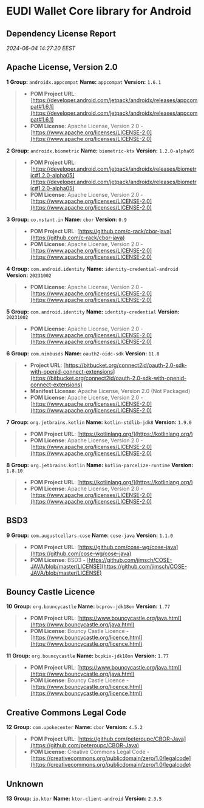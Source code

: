 
# EUDI Wallet Core library for Android
## Dependency License Report
_2024-06-04 14:27:20 EEST_
## Apache License, Version 2.0

**1** **Group:** `androidx.appcompat` **Name:** `appcompat` **Version:** `1.6.1` 
> - **POM Project URL**: [https://developer.android.com/jetpack/androidx/releases/appcompat#1.6.1](https://developer.android.com/jetpack/androidx/releases/appcompat#1.6.1)
> - **POM License**: Apache License, Version 2.0 - [https://www.apache.org/licenses/LICENSE-2.0](https://www.apache.org/licenses/LICENSE-2.0)

**2** **Group:** `androidx.biometric` **Name:** `biometric-ktx` **Version:** `1.2.0-alpha05` 
> - **POM Project URL**: [https://developer.android.com/jetpack/androidx/releases/biometric#1.2.0-alpha05](https://developer.android.com/jetpack/androidx/releases/biometric#1.2.0-alpha05)
> - **POM License**: Apache License, Version 2.0 - [https://www.apache.org/licenses/LICENSE-2.0](https://www.apache.org/licenses/LICENSE-2.0)

**3** **Group:** `co.nstant.in` **Name:** `cbor` **Version:** `0.9` 
> - **POM Project URL**: [https://github.com/c-rack/cbor-java](https://github.com/c-rack/cbor-java)
> - **POM License**: Apache License, Version 2.0 - [https://www.apache.org/licenses/LICENSE-2.0](https://www.apache.org/licenses/LICENSE-2.0)

**4** **Group:** `com.android.identity` **Name:** `identity-credential-android` **Version:** `20231002` 
> - **POM License**: Apache License, Version 2.0 - [https://www.apache.org/licenses/LICENSE-2.0](https://www.apache.org/licenses/LICENSE-2.0)

**5** **Group:** `com.android.identity` **Name:** `identity-credential` **Version:** `20231002` 
> - **POM License**: Apache License, Version 2.0 - [https://www.apache.org/licenses/LICENSE-2.0](https://www.apache.org/licenses/LICENSE-2.0)

**6** **Group:** `com.nimbusds` **Name:** `oauth2-oidc-sdk` **Version:** `11.8` 
> - **Project URL**: [https://bitbucket.org/connect2id/oauth-2.0-sdk-with-openid-connect-extensions](https://bitbucket.org/connect2id/oauth-2.0-sdk-with-openid-connect-extensions)
> - **Manifest License**: Apache License, Version 2.0 (Not Packaged)
> - **POM License**: Apache License, Version 2.0 - [https://www.apache.org/licenses/LICENSE-2.0](https://www.apache.org/licenses/LICENSE-2.0)

**7** **Group:** `org.jetbrains.kotlin` **Name:** `kotlin-stdlib-jdk8` **Version:** `1.9.0` 
> - **POM Project URL**: [https://kotlinlang.org/](https://kotlinlang.org/)
> - **POM License**: Apache License, Version 2.0 - [https://www.apache.org/licenses/LICENSE-2.0](https://www.apache.org/licenses/LICENSE-2.0)

**8** **Group:** `org.jetbrains.kotlin` **Name:** `kotlin-parcelize-runtime` **Version:** `1.8.10` 
> - **POM Project URL**: [https://kotlinlang.org/](https://kotlinlang.org/)
> - **POM License**: Apache License, Version 2.0 - [https://www.apache.org/licenses/LICENSE-2.0](https://www.apache.org/licenses/LICENSE-2.0)

## BSD3

**9** **Group:** `com.augustcellars.cose` **Name:** `cose-java` **Version:** `1.1.0` 
> - **POM Project URL**: [https://github.com/cose-wg/cose-java](https://github.com/cose-wg/cose-java)
> - **POM License**: BSD3 - [https://github.com/jimsch/COSE-JAVA/blob/master/LICENSE](https://github.com/jimsch/COSE-JAVA/blob/master/LICENSE)

## Bouncy Castle Licence

**10** **Group:** `org.bouncycastle` **Name:** `bcprov-jdk18on` **Version:** `1.77` 
> - **POM Project URL**: [https://www.bouncycastle.org/java.html](https://www.bouncycastle.org/java.html)
> - **POM License**: Bouncy Castle Licence - [https://www.bouncycastle.org/licence.html](https://www.bouncycastle.org/licence.html)

**11** **Group:** `org.bouncycastle` **Name:** `bcpkix-jdk18on` **Version:** `1.77` 
> - **POM Project URL**: [https://www.bouncycastle.org/java.html](https://www.bouncycastle.org/java.html)
> - **POM License**: Bouncy Castle Licence - [https://www.bouncycastle.org/licence.html](https://www.bouncycastle.org/licence.html)

## Creative Commons Legal Code

**12** **Group:** `com.upokecenter` **Name:** `cbor` **Version:** `4.5.2` 
> - **POM Project URL**: [https://github.com/peteroupc/CBOR-Java](https://github.com/peteroupc/CBOR-Java)
> - **POM License**: Creative Commons Legal Code - [https://creativecommons.org/publicdomain/zero/1.0/legalcode](https://creativecommons.org/publicdomain/zero/1.0/legalcode)

## Unknown

**13** **Group:** `io.ktor` **Name:** `ktor-client-android` **Version:** `2.3.5` 



